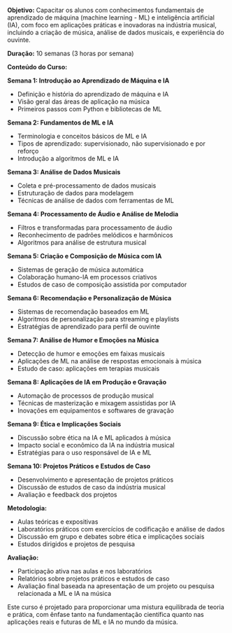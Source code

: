 
**Objetivo:** Capacitar os alunos com conhecimentos fundamentais de aprendizado de máquina (machine learning - ML) e inteligência artificial (IA), com foco em aplicações práticas e inovadoras na indústria musical, incluindo a criação de música, análise de dados musicais, e experiência do ouvinte.

**Duração:** 10 semanas (3 horas por semana)

**Conteúdo do Curso:**

**Semana 1: Introdução ao Aprendizado de Máquina e IA**

- Definição e história do aprendizado de máquina e IA
- Visão geral das áreas de aplicação na música
- Primeiros passos com Python e bibliotecas de ML

**Semana 2: Fundamentos de ML e IA**

- Terminologia e conceitos básicos de ML e IA
- Tipos de aprendizado: supervisionado, não supervisionado e por reforço
- Introdução a algoritmos de ML e IA

**Semana 3: Análise de Dados Musicais**

- Coleta e pré-processamento de dados musicais
- Estruturação de dados para modelagem
- Técnicas de análise de dados com ferramentas de ML

**Semana 4: Processamento de Áudio e Análise de Melodia**

- Filtros e transformadas para processamento de áudio
- Reconhecimento de padrões melódicos e harmônicos
- Algoritmos para análise de estrutura musical

**Semana 5: Criação e Composição de Música com IA**

- Sistemas de geração de música automática
- Colaboração humano-IA em processos criativos
- Estudos de caso de composição assistida por computador

**Semana 6: Recomendação e Personalização de Música**

- Sistemas de recomendação baseados em ML
- Algoritmos de personalização para streaming e playlists
- Estratégias de aprendizado para perfil de ouvinte

**Semana 7: Análise de Humor e Emoções na Música**

- Detecção de humor e emoções em faixas musicais
- Aplicações de ML na análise de respostas emocionais à música
- Estudo de caso: aplicações em terapias musicais

**Semana 8: Aplicações de IA em Produção e Gravação**

- Automação de processos de produção musical
- Técnicas de masterização e mixagem assistidas por IA
- Inovações em equipamentos e softwares de gravação

**Semana 9: Ética e Implicações Sociais**

- Discussão sobre ética na IA e ML aplicados à música
- Impacto social e econômico da IA na indústria musical
- Estratégias para o uso responsável de IA e ML

**Semana 10: Projetos Práticos e Estudos de Caso**

- Desenvolvimento e apresentação de projetos práticos
- Discussão de estudos de caso da indústria musical
- Avaliação e feedback dos projetos

**Metodologia:**

- Aulas teóricas e expositivas
- Laboratórios práticos com exercícios de codificação e análise de dados
- Discussão em grupo e debates sobre ética e implicações sociais
- Estudos dirigidos e projetos de pesquisa

**Avaliação:**

- Participação ativa nas aulas e nos laboratórios
- Relatórios sobre projetos práticos e estudos de caso
- Avaliação final baseada na apresentação de um projeto ou pesquisa relacionada a ML e IA na música

Este curso é projetado para proporcionar uma mistura equilibrada de teoria e prática, com ênfase tanto na fundamentação científica quanto nas aplicações reais e futuras de ML e IA no mundo da música.